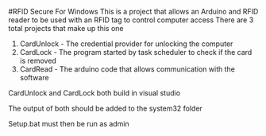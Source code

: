 #RFID Secure For Windows
This is a project that allows an Arduino and RFID reader to be used with an RFID tag to control computer access
There are 3 total projects that make up this one

1. CardUnlock - The credential provider for unlocking the computer
2. CardLock - The program started by task scheduler to check if the card is removed
3. CardRead - The arduino code that allows communication with the software

CardUnlock and CardLock both build in visual studio

The output of both should be added to the system32 folder

Setup.bat must then be run as admin

